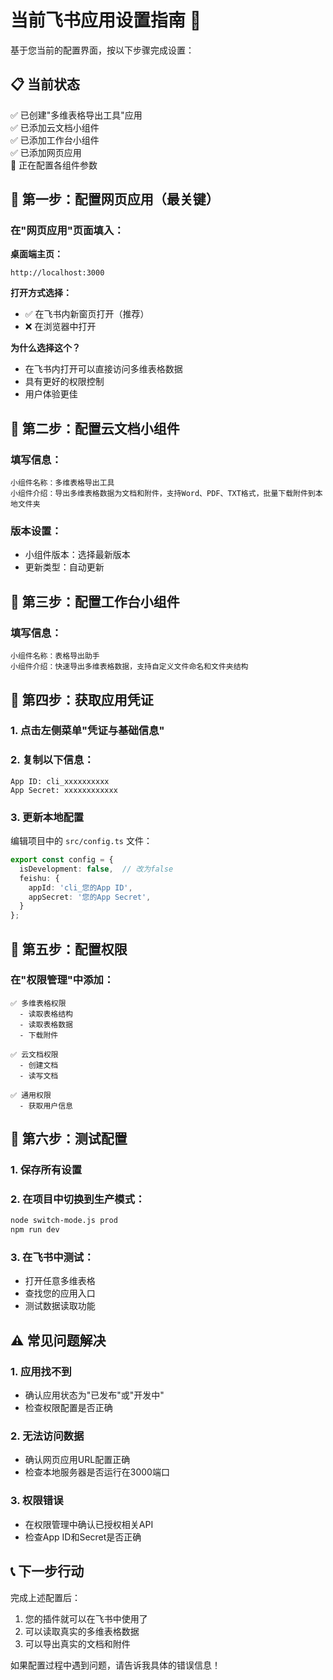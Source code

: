 # 当前飞书应用设置指南 🔧

基于您当前的配置界面，按以下步骤完成设置：

## 📋 当前状态
✅ 已创建"多维表格导出工具"应用  
✅ 已添加云文档小组件  
✅ 已添加工作台小组件  
✅ 已添加网页应用  
🔄 正在配置各组件参数  

## 🎯 第一步：配置网页应用（最关键）

### 在"网页应用"页面填入：

**桌面端主页：**
```
http://localhost:3000
```

**打开方式选择：**
- ✅ 在飞书内新窗页打开（推荐）
- ❌ 在浏览器中打开

**为什么选择这个？**
- 在飞书内打开可以直接访问多维表格数据
- 具有更好的权限控制
- 用户体验更佳

## 🎯 第二步：配置云文档小组件

### 填写信息：
```
小组件名称：多维表格导出工具
小组件介绍：导出多维表格数据为文档和附件，支持Word、PDF、TXT格式，批量下载附件到本地文件夹
```

### 版本设置：
- 小组件版本：选择最新版本
- 更新类型：自动更新

## 🎯 第三步：配置工作台小组件

### 填写信息：
```
小组件名称：表格导出助手
小组件介绍：快速导出多维表格数据，支持自定义文件命名和文件夹结构
```

## 🎯 第四步：获取应用凭证

### 1. 点击左侧菜单"凭证与基础信息"
### 2. 复制以下信息：
```
App ID: cli_xxxxxxxxxx
App Secret: xxxxxxxxxxxx
```

### 3. 更新本地配置
编辑项目中的 `src/config.ts` 文件：
```typescript
export const config = {
  isDevelopment: false,  // 改为false
  feishu: {
    appId: 'cli_您的App ID',
    appSecret: '您的App Secret',
  }
};
```

## 🎯 第五步：配置权限

### 在"权限管理"中添加：
```
✅ 多维表格权限
  - 读取表格结构
  - 读取表格数据
  - 下载附件

✅ 云文档权限  
  - 创建文档
  - 读写文档

✅ 通用权限
  - 获取用户信息
```

## 🎯 第六步：测试配置

### 1. 保存所有设置

### 2. 在项目中切换到生产模式：
```bash
node switch-mode.js prod
npm run dev
```

### 3. 在飞书中测试：
- 打开任意多维表格
- 查找您的应用入口
- 测试数据读取功能

## ⚠️ 常见问题解决

### 1. 应用找不到
- 确认应用状态为"已发布"或"开发中"
- 检查权限配置是否正确

### 2. 无法访问数据
- 确认网页应用URL配置正确
- 检查本地服务器是否运行在3000端口

### 3. 权限错误
- 在权限管理中确认已授权相关API
- 检查App ID和Secret是否正确

## 📞 下一步行动

完成上述配置后：
1. 您的插件就可以在飞书中使用了
2. 可以读取真实的多维表格数据
3. 可以导出真实的文档和附件

如果配置过程中遇到问题，请告诉我具体的错误信息！ 